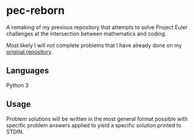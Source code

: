 # pec-reborn

A remaking of my previous repository that attempts to solve Project Euler challenges at the intersection between mathematics and coding.

Most likely I will not complete problems that I have already done on my [original repository](https://github.com/thedestroyer4312/project-euler-challenges).

## Languages

Python 3

## Usage

Problem solutions will be written in the most general format possible with specific problem answers applied to yield a specific solution printed to STDIN.
